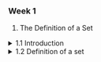 ### Week 1

1. The Definition of a Set

<details>
    <summary>1.1 Introduction</summary>

<br/>

A set is a fundamental concept in mathematics and computer science. It’s a collection of distinct objects, considered as an object in its own right. Sets are used to group related items together and to perform operations on these groups

</details>

<details>
     <summary>1.2 Definition of a set</summary>

<br/>

Definition 1. A set is a collection of objects. The objects in a set are called its elements or members. The elements in a set can be any types of objects, including sets! The members of a set do not even have to be of the same type. For example, although it may not have any meaningful application, a set can consist of numbers and names.

Definition 2. A set is an unordered collection of distinct elements.
For example: The set of primary colours can be written as {red, blue, yellow}
Elements of a set are also called members.

</details>
